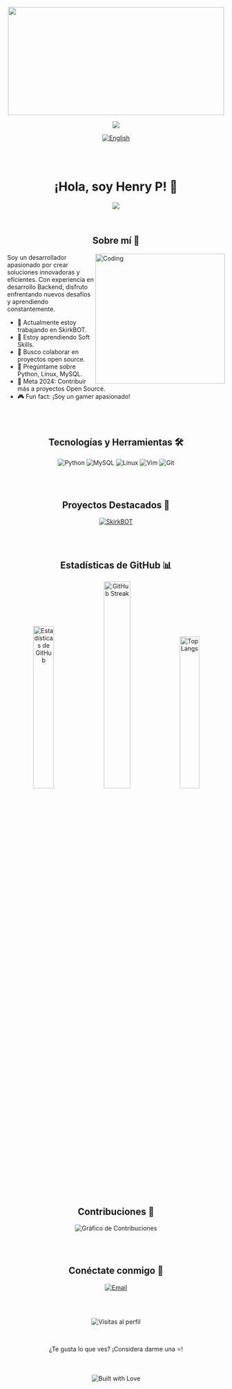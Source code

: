 <p align="center">
<img width="500" height="250" src="https://mir-s3-cdn-cf.behance.net/project_modules/fs/22b22287602523.5dbd29081561d.gif">
</p>

<p align="center">
  <img src="https://readme-typing-svg.herokuapp.com/?lines=Bienvenido+al+GitHub+de+Henry+P!&center=true&width=380&height=45">
</p>

<p align="center">
  <a href="https://github.com/h3nr1d3v/h3nr1d3v/blob/main/README_EN.md">
    <img src="https://img.shields.io/badge/English-Read%20Here-blue?style=for-the-badge" alt="English">
  </a>
</p>

<br>
<br>
<h1 align="center">¡Hola, soy Henry P! 👋</h1>

<p align="center">
  <img src="https://readme-typing-svg.herokuapp.com/?lines=Desarrollador+junior+en+Python;Apasionado+por+la+tecnología;Siempre+aprendiendo&center=true&width=380&height=45">
</p>
<br>
<h2 align="center">Sobre mí 🚀</h2>

<img align="right" alt="Coding" width="300" src="https://media.giphy.com/media/qgQUggAC3Pfv687qPC/giphy.gif">

Soy un desarrollador apasionado por crear soluciones innovadoras y eficientes. Con experiencia en desarrollo Backend, disfruto enfrentando nuevos desafíos y aprendiendo constantemente.

- 🔭 Actualmente estoy trabajando en SkirkBOT.
- 🌱 Estoy aprendiendo Soft Skills.
- 👯 Busco colaborar en proyectos open source.
- 💬 Pregúntame sobre Python, Linux, MySQL.
- 🎯 Meta 2024: Contribuir más a proyectos Open Source.
- 🎮 Fun fact: ¡Soy un gamer apasionado!

<br>
<br>
<h2 align="center">Tecnologías y Herramientas 🛠️</h2>

<p align="center">
  <img src="https://img.shields.io/badge/python-3670A0?style=for-the-badge&logo=python&logoColor=ffdd54" alt="Python">
  <img src="https://img.shields.io/badge/mysql-%2300f.svg?style=for-the-badge&logo=mysql&logoColor=white" alt="MySQL">
  <img src="https://img.shields.io/badge/Linux-FCC624?style=for-the-badge&logo=linux&logoColor=black" alt="Linux">
  <img src="https://img.shields.io/badge/VIM-%2311AB00.svg?style=for-the-badge&logo=vim&logoColor=white" alt="Vim">
  <img src="https://img.shields.io/badge/git-%23F05033.svg?style=for-the-badge&logo=git&logoColor=white" alt="Git">
</p>

<br>
<br>
<h2 align="center">Proyectos Destacados 🌟</h2>

<p align="center">
  <a href="https://github.com/h3nr1d3v/Skirk">
    <img src="https://github-readme-stats.vercel.app/api/pin/?username=h3nr1d3v&repo=skirk&theme=radical" alt="SkirkBOT">
  </a>
</p>

<br>
<br>
<h2 align="center">Estadísticas de GitHub 📊</h2>

<p align="center">
  <img src="https://github-readme-stats.vercel.app/api?username=h3nr1d3v&show_icons=true&theme=radical" alt="Estadísticas de GitHub" width="31%">
  <img src="https://github-readme-streak-stats.herokuapp.com/?user=h3nr1d3v&theme=radical" alt="GitHub Streak" width="35%">
  <img src="https://github-readme-stats.vercel.app/api/top-langs/?username=h3nr1d3v&layout=compact&theme=radical" alt="Top Langs" width="30%">
</p>

<br>
<br>
<h2 align="center">Contribuciones 🌱</h2>

<p align="center">
  <img src="https://github-readme-activity-graph.vercel.app/graph?username=h3nr1d3v&theme=react-dark" alt="Gráfico de Contribuciones">
</p>

<br>
<br>
<h2 align="center">Conéctate conmigo 🤝</h2>

  <p align="center">
  <a href="h3nr1d3v@gmail.com"><img src="https://img.shields.io/badge/Email-D14836?style=for-the-badge&logo=gmail&logoColor=white" alt="Email"></a>
  </p>

<br>
<br>
<p align="center">
  <img src="https://komarev.com/ghpvc/?username=h3nr1d3v&color=blueviolet" alt="Visitas al perfil">
</p>

<br>
<p align="center">
  ¿Te gusta lo que ves? ¡Considera darme una ⭐️!
</p>

<br>
<p align="center">
  <img src="https://forthebadge.com/images/badges/built-with-love.svg" alt="Built with Love">
</p>
  
